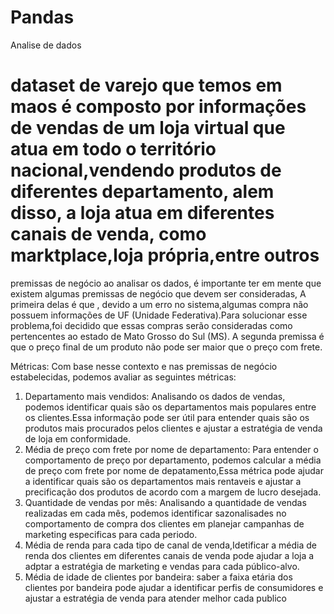 # Pandas
Analise de dados 

# dataset de varejo que temos em maos é composto por informações de vendas de um loja virtual que atua em todo o território nacional,vendendo produtos de diferentes departamento, alem disso, a loja atua em diferentes canais de venda, como marktplace,loja própria,entre outros

premissas de negócio
ao analisar os dados, é importante ter em mente que existem algumas premissas de negócio que devem ser consideradas, A primeira delas é que , devido a um erro no sistema,algumas compra não possuem informações de UF (Unidade Federativa).Para solucionar esse problema,foi decidido que essas compras serão consideradas como pertencentes ao estado de Mato Grosso do Sul (MS). A segunda premissa é que o preço final de um produto não pode ser maior que o preço com frete.

Métricas:
Com base nesse contexto e nas premissas de negócio estabelecidas, podemos avaliar as seguintes métricas:

1. Departamento mais vendidos: Analisando os dados de vendas, podemos identificar quais são os departamentos mais populares entre os clientes.Essa informação pode ser útil para entender quais são os produtos mais procurados pelos clientes e ajustar a estratégia de venda de loja em conformidade.
2. Média de preço com frete por nome de departamento: Para entender o comportamento de preço por departamento, podemos calcular a média de preço com frete por nome de depatamento,Essa métrica pode ajudar a identificar quais são os departamentos mais rentaveis e ajustar a precificação dos produtos de acordo com a margem de lucro desejada.
3. Quantidade de vendas por mês: Analisando a quantidade de vendas realizadas em cada mês, podemos identificar sazonalisades no comportamento de compra dos clientes em planejar campanhas de marketing especificas para cada periodo.
4. Média de renda para cada tipo de canal de venda,Idetificar a média de renda dos clientes em diferentes canais de venda pode ajudar a loja a adptar a estratégia de marketing e vendas para cada público-alvo.
5. Média de idade de clientes por bandeira: saber a faixa etária dos clientes por bandeira pode ajudar a identificar perfis de consumidores e ajustar a estratégia de venda para atender melhor cada publico 
